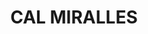 ---
layout: patrimoni-details
title:  "CAL MIRALLES"
alt_title: null
class: "Edifici"
area: null
protection: null
addition_date: null
cat_code: null
cbp_code: "INV EX14"
image: "Cal_Miralles.jpg"
card: null
collections: ["patrimoni-arquitectonic"]
coordinates:
  - group1:
        - [1.459027750577873, 42.356700454241235]
        - [1.458897269230157, 42.356704958656394]
        - [1.458905033330716, 42.356853390236175]
        - [1.459031673134884, 42.356850711731454]
        - [1.459027750577873, 42.356700454241235]
---